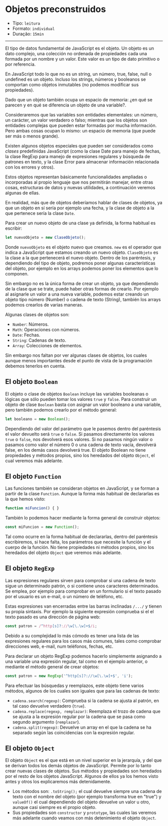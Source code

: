 # Objetos preconstruidos

* Tipo: `leitura`
* Formato: `individual`
* Duração: `15min`

***

El tipo de datos fundamental de JavaScript es el objeto. Un objeto es un dato
complejo, una colección no ordenada de propiedades cada una formada por un
nombre y un valor. Este valor es un tipo de dato primitivo o por referencia.

En JavaScript todo lo que no es un string, un número, true, false, null o
undefined es un objeto. Incluso los strings, números y booleanos se comportan
como objetos inmutables (no podemos modificar sus propiedades).

Dado que un objeto también ocupa un espacio de memoria: ¿en qué se parecen y en
qué se diferencia un objeto de una variable?.

Consideraremos que las variables son entidades elementales: un número, un
carácter, un valor verdadero o falso; mientras que los objetos son entidades
complejas que pueden estar formadas por mucha información. Pero ambas cosas
ocupan lo mismo: un espacio de memoria (que puede ser más o menos grande).

Existen algunos objetos especiales que pueden ser considerados como _clases_
predefinidas JavaScript (como la clase Date para manejo de fechas, la clase
RegExp para manejo de expresiones regulares y búsqueda de patrones en texto, y
la clase Error para almacenar información relacionada con los errores y otros).

Estos objetos representan básicamente funcionalidades ampliadas o incorporadas
al propio lenguaje que nos permitirán manejar, entre otras cosas, estructuras de
datos y nuevas utilidades, a continuación veremos algunas de ellas.

En realidad, más que de objetos deberíamos hablar de clases de objetos, ya que
un objeto en sí sería por ejemplo una fecha, y la clase de objeto a la que
pertenece sería la clase `Date`.

Para crear un nuevo objeto de una clase ya definida, la forma habitual es
escribir:

```js
let nuevoObjeto = new ClaseObjeto();
```

Donde `nuevoObjeto` es el objeto nuevo que creamos. `new` es el operador que
indica a JavaScript que estamos creando un nuevo objeto. `ClaseObjeto` es la
clase a la que pertenecerá el nuevo objeto. Dentro de los paréntesis, y
dependiendo del tipo de objeto, podremos poner algunas características del
objeto, por ejemplo en los arrays podemos poner los elementos que lo componen.

Sin embargo no es la única forma de crear un objeto, ya que dependiendo de la
clase que se trate, puede haber otras formas de crearlo. Por ejemplo al
asignarle un valor a una nueva variable, podemos estar creando un objeto tipo
número (Number) o cadena de texto (String), también los arrays podemos crearlos
de varias maneras.

Algunas clases de objetos son:

* `Number`: Números.
* `Math`: Operaciones con números.
* `Date`: Fechas.
* `String`: Cadenas de texto.
* `Array`: Colecciones de elementos.

Sin embargo nos faltan por ver algunas clases de objetos, los cuales aunque
menos importantes desde el punto de vista de la programación debemos tenerlos en
cuenta.

## El objeto `Boolean`

El objeto o clase de objetos `Boolean` incluye las variables booleanas o lógicas
que sólo pueden tomar los valores `true` y `false`. Para construir un objeto de
clase `Boolean` basta con asignar un valor booleano a una variable, pero también
podemos crearlo por el método general:

```js
let booleano = new Boolean();
```

Dependiendo del valor del parámetro que le pasemos dentro del paréntesis el
valor devuelto será `true` o `false`. Si pasamos directamente los valores `true`
o `false`, nos devolverá esos valores. Si no pasamos ningún valor o pasamos como
valor el número 0 o una cadena de texto vacía, devolverá false, en los demás
casos devolverá true. El objeto Boolean no tiene propiedades y métodos propios,
sino los heredados del objeto `Object`, el cual veremos más adelante.

## El objeto `Function`

Las funciones también se consideran objetos en JavaScript, y se forman a partir
de la clase `Function`. Aunque la forma más habitual de declararlas es la que
hemos visto:

```js
function miFuncion() { }
```

También lo podemos hacer mediante la forma general de construir objetos:

```js
const miFuncion = new Function();
```

Tal como ocurre en la forma habitual de declararlas, dentro del paréntesis
escribiremos, si hace falta, los parámetros que necesite la función y el cuerpo
de la función. No tiene propiedades ni métodos propios, sino los heredados del
objeto `Object` que veremos más adelante.

## El objeto `RegExp`

Las expresiones regulares sirven para comprobar si una cadena de texto sigue un
determinado patrón, o si contiene unos caracteres determinados. Se emplea, por
ejemplo para comprobar en un formulario si el texto pasado por el usuario es un
e-mail, o un número de teléfono, etc.

Estas expresiones van encerradas entre las barras inclinadas `/.../` y tienen
su propia sintaxis. Por ejemplo la siguiente expresión comprueba si el el texto
pasado es una dirección de página web:

```js
const patron = /^http[s]?://\w[\.\w]+$/i;
```

Debido a su complejidad lo más cómodo es tener una lista de las expresiones
regulares para los casos más comunes, tales como comprobar direcciones web,
e-mail, num teléfonos, fechas, etc.

Para declarar un objeto RegExp podemos hacerlo simplemente asignando a una
variable una expresión regular, tal como en el ejemplo anterior, o mediante el
método general de crear objetos:

```js
const patron = new RegExp('^http[s]?://\w[\.\w]+$', 'i');
```

Para efectuar las búsquedas y reemplazos, este objeto tiene varios métodos,
algunos de los cuales son iguales que para las cadenas de texto:

* `cadena.search(regexp)`: Comprueba si la cadena se ajusta al patrón, en tal
  caso devuelve verdadero (`true`).
* `cadena.replace(regexp, remplazar)`: Reemplaza el trozo de cadena que se
  ajusta a la expresión regular por la cadena que se pasa como segundo argumento
  (`remplazar`).
* `cadena.split(regexp)`: Devuelve un array en el que la cadena se ha separado
  según las coincidencias con la expresión regular.

## El objeto `Object`

El objeto `Object` es el que está en un nivel superior en la jerarquía, y del
que se derivan todos los demás objetos de JavaScript. Permite por lo tanto crear
nuevas clases de objetos. Sus métodos y propiedades son heredados por el resto
de los objetos JavaScript. Algunos de ellos ya los hemos visto antes y otros los
explicaremos más detenidamente.

* Los métodos son: `.toString();` el cual devuelve siempre una cadena de texto
  con el nombre del objeto (por ejemplo transforma true en "true") y `valueOf()`
  el cual dependiendo del objeto devuelve un valor u otro, aunque casi siempre
  es el propio objeto.
* Sus propiedades son `constructor` y `prototype`, las cuales las veremos más
  adelante cuando veamos con más detenimiento el objeto `Object`.
